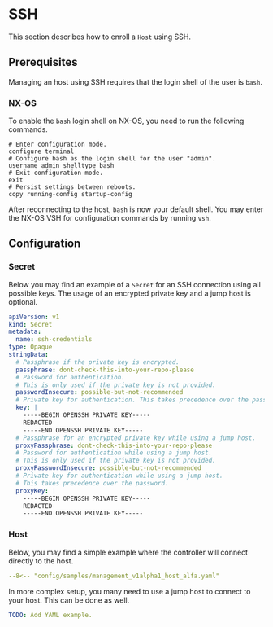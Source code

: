 # SSH

This section describes how to enroll a `Host` using SSH.

## Prerequisites

Managing an host using SSH requires that the login shell of the user is `bash`.

### NX-OS

To enable the `bash` login shell on NX-OS, you need to run the following commands.

```shell
# Enter configuration mode.
configure terminal
# Configure bash as the login shell for the user "admin".
username admin shelltype bash
# Exit configuration mode.
exit
# Persist settings between reboots.
copy running-config startup-config
```

After reconnecting to the host, `bash` is now your default shell. You may enter the NX-OS VSH for configuration commands by running `vsh`.

## Configuration

### Secret

Below you may find an example of a `Secret` for an SSH connection using all possible keys. The usage of an encrypted private key and a jump host is optional.

```yaml title="ssh-secret.yaml"
apiVersion: v1
kind: Secret
metadata:
  name: ssh-credentials
type: Opaque
stringData:
  # Passphrase if the private key is encrypted.
  passphrase: dont-check-this-into-your-repo-please
  # Password for authentication.
  # This is only used if the private key is not provided.
  passwordInsecure: possible-but-not-recommended
  # Private key for authentication. This takes precedence over the password.
  key: |
    -----BEGIN OPENSSH PRIVATE KEY-----
    REDACTED
    -----END OPENSSH PRIVATE KEY-----
  # Passphrase for an encrypted private key while using a jump host.
  proxyPassphrase: dont-check-this-into-your-repo-please
  # Password for authentication while using a jump host.
  # This is only used if the private key is not provided.
  proxyPasswordInsecure: possible-but-not-recommended
  # Private key for authentication while using a jump host.
  # This takes precedence over the password.
  proxyKey: |
    -----BEGIN OPENSSH PRIVATE KEY-----
    REDACTED
    -----END OPENSSH PRIVATE KEY-----
```

### Host

Below, you may find a simple example where the controller will connect directly to the host.

```yaml title="alfa.yaml"
--8<-- "config/samples/management_v1alpha1_host_alfa.yaml"
```

In more complex setup, you many need to use a jump host to connect to your host. This can be done as well.

```yaml title="distswitch00.yaml"
TODO: Add YAML example.
```
